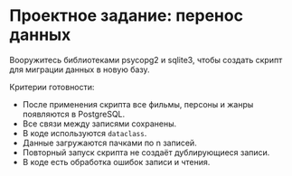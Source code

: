 # Проектное задание: перенос данных

Вооружитесь библиотеками psycopg2 и sqlite3, чтобы создать скрипт для миграции данных в новую базу.

Критерии готовности:

- После применения скрипта все фильмы, персоны и жанры появляются в PostgreSQL.  
- Все связи между записями сохранены. 
- В коде используются `dataclass`.
- Данные загружаются пачками по n записей.
- Повторный запуск скрипта не создаёт дублирующиеся записи.
- В коде есть обработка ошибок записи и чтения.
